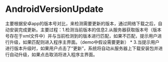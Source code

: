# AndroidVersionUpdate
主要根据安卓app的版本号对比，来检测需要更新的版本，通过网络下载之后，自动安装完成更新。主要过程：1.检测当前版本的信息2.从服务器获取版本号（版本号存在于xml文件中）并与当前检测到的版本进行匹配，如果不匹配，提示用户进行升级，如果匹配则进入程序主界面。（demo中假设需要更新）  * 3.当提示用户进行版本升级时，如果用户点击了“更新”，系统将自动从服务器上下载安装包并进行自动升级，如果点击取消将进入程序主界面。
